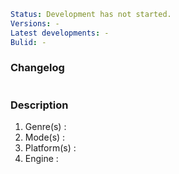 ```yml
Status: Development has not started.
Versions: -
Latest developments: -
Bulid: -
```
### Changelog
```yml
```

### Description

1. Genre(s) : 
2. Mode(s) : 
3. Platform(s) : 
4. Engine : 
